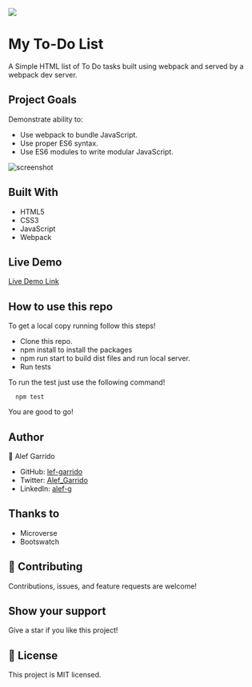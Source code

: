 
![](https://img.shields.io/badge/Microverse-blueviolet)

# My To-Do List

A Simple HTML list of To Do tasks built using webpack and served by a webpack dev server. 

## Project Goals 
  
  Demonstrate ability to:
  - Use webpack to bundle JavaScript.
  - Use proper ES6 syntax.
  - Use ES6 modules to write modular JavaScript.

![screenshot](/App-screenshoot.png)

## Built With

- HTML5
- CSS3
- JavaScript
- Webpack

## Live Demo

[Live Demo Link](...)

## How to use this repo

To get a local copy running follow this steps!

- Clone this repo.
- npm install to install the packages
- npm run start to build dist files and run local server.
- Run tests

To run the test just use the following command!

```
  npm test
```

You are good to go! 

## Author

👤 Alef Garrido

- GitHub: [lef-garrido](https://github.com/alef-garrido)
- Twitter: [Alef_Garrido](https://twitter.com/Alef_Garrido)
- LinkedIn: [alef-g](https://www.linkedin.com/in/alef-g/)

## Thanks to

- Microverse 
- Bootswatch

## :handshake: Contributing
Contributions, issues, and feature requests are welcome!

## Show your support
Give a star if you like this project!

## :memo: License
This project is MIT licensed.